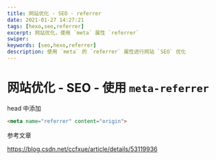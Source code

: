 ```yaml
---
title: 网站优化 - SEO - referrer
date: 2021-01-27 14:27:21
tags: [hexo,seo,referrer]
excerpt: 网站优化，使用 `meta` 属性 `referrer`
swiper:
keywords: [seo,hexo,referrer]
description: 使用 `meta` 的 `referrer` 属性进行网站 `SEO` 优化
---
```


# 网站优化 - SEO - 使用 `meta-referrer`

head 中添加

```html
<meta name="referrer" content="origin">
```

参考文章

https://blog.csdn.net/ccfxue/article/details/53119936
